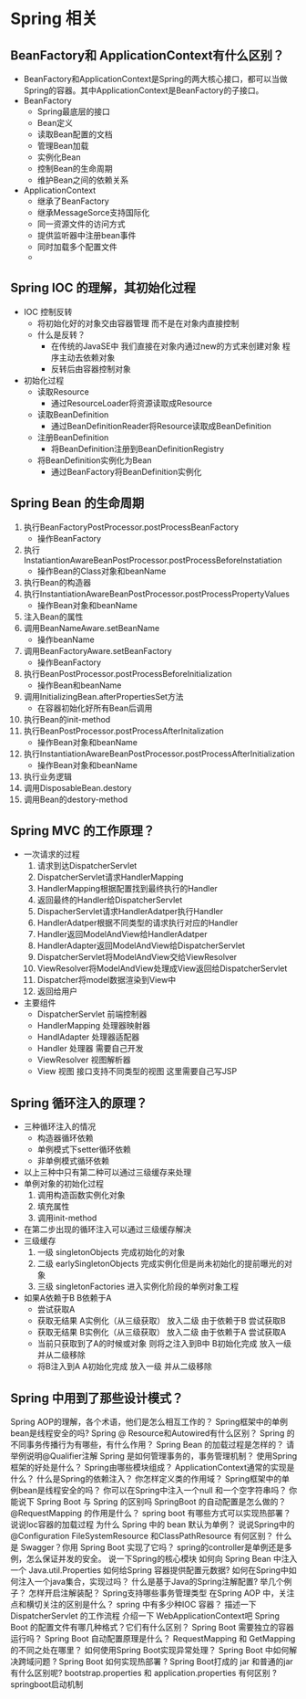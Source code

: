 # Spring 相关
## BeanFactory和 ApplicationContext有什么区别？
- BeanFactory和ApplicationContext是Spring的两大核心接口，都可以当做Spring的容器。其中ApplicationContext是BeanFactory的子接口。
- BeanFactory
  - Spring最底层的接口
  - Bean定义
  - 读取Bean配置的文档
  - 管理Bean加载
  - 实例化Bean
  - 控制Bean的生命周期
  - 维护Bean之间的依赖关系
- ApplicationContext
  - 继承了BeanFactory
  - 继承MessageSorce支持国际化
  - 同一资源文件的访问方式
  - 提供监听器中注册bean事件
  - 同时加载多个配置文件
  - 
## Spring IOC 的理解，其初始化过程
- IOC 控制反转
  - 将初始化好的对象交由容器管理 而不是在对象内直接控制
  - 什么是反转？
    - 在传统的JavaSE中 我们直接在对象内通过new的方式来创建对象 程序主动去依赖对象
    - 反转后由容器控制对象
- 初始化过程
  - 读取Resource
    - 通过ResourceLoader将资源读取成Resource
  - 读取BeanDefinition
    - 通过BeanDefinitionReader将Resource读取成BeanDefinition
  - 注册BeanDefinition
    - 将BeanDefinition注册到BeanDefinitionRegistry
  - 将BeanDefinition实例化为Bean
    - 通过BeanFactory将BeanDefinition实例化
## Spring Bean 的生命周期
1.  执行BeanFactoryPostProcessor.postProcessBeanFactory
    - 操作BeanFactory
2.  执行InstatiantionAwareBeanPostProcessor.postProcessBeforeInstatiation
    - 操作Bean的Class对象和beanName
3.  执行Bean的构造器
4.  执行InstantiationAwareBeanPostProcessor.postProcessPropertyValues
    - 操作Bean对象和beanName
5.  注入Bean的属性
6.  调用BeanNameAware.setBeanName
    - 操作beanName
7.  调用BeanFactoryAware.setBeanFactory
    - 操作BeanFactory
8.  执行BeanPostProcessor.postProcessBeforeInitialization
    - 操作Bean和beanName
9.  调用InitializingBean.afterPropertiesSet方法
    - 在容器初始化好所有Bean后调用
10. 执行Bean的init-method
11. 执行BeanPostProcessor.postProcessAfterInitalization
    - 操作Bean对象和beanName
12. 执行InstantiationAwareBeanPostProcessor.postProcessAfterInitialization
    - 操作Bean对象和beanName
13. 执行业务逻辑
14. 调用DisposableBean.destory
15. 调用Bean的destory-method
## Spring MVC 的工作原理？
- 一次请求的过程
  1. 请求到达DispatcherServlet
  2. DispatcherServlet请求HandlerMapping
  3. HandlerMapping根据配置找到最终执行的Handler
  4. 返回最终的Handler给DispatcherServlet
  5. DispacherServlet请求HandlerAdatper执行Handler
  6. HandlerAdatper根据不同类型的请求执行对应的Handler
  7. Handler返回ModelAndView给HandlerAdatper
  8. HandlerAdapter返回ModelAndView给DispatcherServlet
  9. DispatcherServlet将ModelAndView交给ViewResolver
  10. ViewResolver将ModelAndView处理成View返回给DispatcherServlet
  11. Dispatcher将model数据渲染到View中
  12. 返回给用户
- 主要组件
  - DispatcherServlet 前端控制器
  - HandlerMapping 处理器映射器
  - HandlAdapter 处理器适配器
  - Handler 处理器 需要自己开发
  - ViewResolver 视图解析器
  - View 视图 接口支持不同类型的视图 这里需要自己写JSP
## Spring 循环注入的原理？
- 三种循环注入的情况
  - 构造器循环依赖
  - 单例模式下setter循环依赖
  - 非单例模式循环依赖
- 以上三种中只有第二种可以通过三级缓存来处理
- 单例对象的初始化过程
  1. 调用构造函数实例化对象
  2. 填充属性
  3. 调用init-method
- 在第二步出现的循环注入可以通过三级缓存解决
- 三级缓存
  1. 一级 singletonObjects 完成初始化的对象
  2. 二级 earlySingletonObjects 完成实例化但是尚未初始化的提前曝光的对象
  3. 三级 singletonFactories 进入实例化阶段的单例对象工程
- 如果A依赖于B B依赖于A
  - 尝试获取A
  - 获取无结果 A实例化（从三级获取） 放入二级 由于依赖于B 尝试获取B
  - 获取无结果 B实例化（从三级获取） 放入二级 由于依赖于A 尝试获取A
  - 当前只获取到了A的时候或对象 则将之注入到B中 B初始化完成 放入一级 并从二级移除
  - 将B注入到A A初始化完成 放入一级 并从二级移除
## Spring 中用到了那些设计模式？
Spring AOP的理解，各个术语，他们是怎么相互工作的？
Spring框架中的单例bean是线程安全的吗?
Spring @ Resource和Autowired有什么区别？
Spring 的不同事务传播行为有哪些，有什么作用？
Spring Bean 的加载过程是怎样的？
请举例说明@Qualifier注解
Spring 是如何管理事务的，事务管理机制？
使用Spring框架的好处是什么？
Spring由哪些模块组成？
ApplicationContext通常的实现是什么？
什么是Spring的依赖注入？
你怎样定义类的作用域？
Spring框架中的单例bean是线程安全的吗？
你可以在Spring中注入一个null 和一个空字符串吗？
你能说下 Spring Boot 与 Spring 的区别吗
SpringBoot 的自动配置是怎么做的？
@RequestMapping 的作用是什么？
spring boot 有哪些方式可以实现热部署？
说说Ioc容器的加载过程
为什么 Spring 中的 bean 默认为单例？
说说Spring中的@Configuration
FileSystemResource 和ClassPathResource 有何区别？
什么是 Swagger？你用 Spring Boot 实现了它吗？
spring的controller是单例还是多例，怎么保证并发的安全。
说一下Spring的核心模块
如何向 Spring Bean 中注入一个 Java.util.Properties
如何给Spring 容器提供配置元数据?
如何在Spring中如何注入一个java集合，实现过吗？
什么是基于Java的Spring注解配置? 举几个例子？
怎样开启注解装配？
Spring支持哪些事务管理类型
在Spring AOP 中，关注点和横切关注的区别是什么？
spring 中有多少种IOC 容器？
描述一下 DispatcherServlet 的工作流程
介绍一下 WebApplicationContext吧
Spring Boot 的配置文件有哪几种格式？它们有什么区别？
Spring Boot 需要独立的容器运行吗？
Spring Boot 自动配置原理是什么？
RequestMapping 和 GetMapping 的不同之处在哪里？
如何使用Spring Boot实现异常处理？
Spring Boot 中如何解决跨域问题 ?
Spring Boot 如何实现热部署 ?
Spring Boot打成的 jar 和普通的jar有什么区别呢?
bootstrap.properties 和 application.properties 有何区别 ?
springboot启动机制